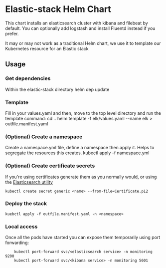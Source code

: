 # Elastic-stack Helm Chart
This chart installs an elasticsearch cluster with kibana and filebeat by default.
You can optionally add logstash and install Fluentd instead if you prefer.

It may or may not work as a traditional Helm chart, we use it to template our Kubernetes resource for an Elastic stack

## Usage
### Get dependencies
Within the elastic-stack directory
    helm dep update

### Template
Fill in your values.yaml and then, move to the top level directory and run the template command:
    cd ..
    helm template -f elk/values.yaml --name <name> elk > outfile.manifest.yaml
    
### (Optional) Create a namespace
Create a namespace.yml file, define a namespace then apply it. Helps to segregate the resources this creates.
    kubectl apply -f namespace.yml

### (Optional) Create certificate secrets
If you're using certificates generate them as you normally would, or using the [Elasticsearch utility](https://www.elastic.co/guide/en/elasticsearch/reference/current/configuring-tls.html)

    kubectl create secret generic <name> --from-file=Certificate.p12

### Deploy the stack
    kuebctl apply -f outfile.manifest.yaml -n <namespace>


### Local access
Once all the pods have started you can expose them temporarily using port forwarding:
```
    kubectl port-forward svc/<elasticsearch service> -n monitoring 9200
    kubectl port-forward svc/<kibana service> -n monitoring 5601
```